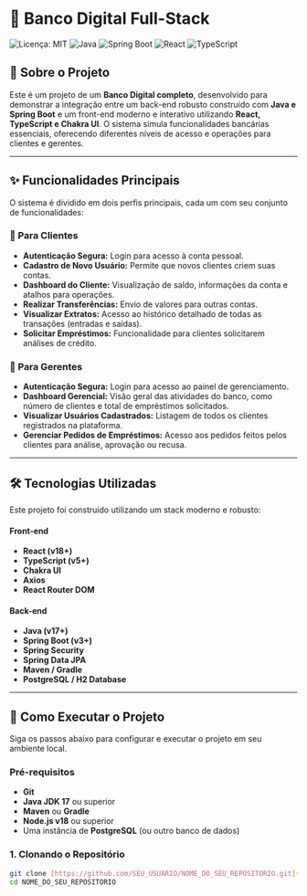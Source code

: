 # 🏦 Banco Digital Full-Stack

![Licença: MIT](https://img.shields.io/badge/License-MIT-blue.svg)
![Java](https://img.shields.io/badge/Java-17%2B-orange.svg)
![Spring Boot](https://img.shields.io/badge/Spring%20Boot-3.x-brightgreen.svg)
![React](https://img.shields.io/badge/React-18.x-blue.svg)
![TypeScript](https://img.shields.io/badge/TypeScript-5.x-informational.svg)

## 📖 Sobre o Projeto

Este é um projeto de um **Banco Digital completo**, desenvolvido para demonstrar a integração entre um back-end robusto construído com **Java e Spring Boot** e um front-end moderno e interativo utilizando **React, TypeScript e Chakra UI**. O sistema simula funcionalidades bancárias essenciais, oferecendo diferentes níveis de acesso e operações para clientes e gerentes.

---

## ✨ Funcionalidades Principais

O sistema é dividido em dois perfis principais, cada um com seu conjunto de funcionalidades:

### 👤 Para Clientes
* **Autenticação Segura:** Login para acesso à conta pessoal.
* **Cadastro de Novo Usuário:** Permite que novos clientes criem suas contas.
* **Dashboard do Cliente:** Visualização de saldo, informações da conta e atalhos para operações.
* **Realizar Transferências:** Envio de valores para outras contas.
* **Visualizar Extratos:** Acesso ao histórico detalhado de todas as transações (entradas e saídas).
* **Solicitar Empréstimos:** Funcionalidade para clientes solicitarem análises de crédito.

### 💼 Para Gerentes
* **Autenticação Segura:** Login para acesso ao painel de gerenciamento.
* **Dashboard Gerencial:** Visão geral das atividades do banco, como número de clientes e total de empréstimos solicitados.
* **Visualizar Usuários Cadastrados:** Listagem de todos os clientes registrados na plataforma.
* **Gerenciar Pedidos de Empréstimos:** Acesso aos pedidos feitos pelos clientes para análise, aprovação ou recusa.

---

## 🛠️ Tecnologias Utilizadas

Este projeto foi construído utilizando um stack moderno e robusto:

#### Front-end
- **React (v18+)**
- **TypeScript (v5+)**
- **Chakra UI**
- **Axios**
- **React Router DOM**

#### Back-end
- **Java (v17+)**
- **Spring Boot (v3+)**
- **Spring Security**
- **Spring Data JPA**
- **Maven / Gradle**
- **PostgreSQL / H2 Database**

---

## 🚀 Como Executar o Projeto

Siga os passos abaixo para configurar e executar o projeto em seu ambiente local.

### Pré-requisitos
* **Git**
* **Java JDK 17** ou superior
* **Maven** ou **Gradle**
* **Node.js v18** ou superior
* Uma instância de **PostgreSQL** (ou outro banco de dados)

### 1. Clonando o Repositório
```bash
git clone [https://github.com/SEU_USUARIO/NOME_DO_SEU_REPOSITORIO.git](https://github.com/SEU_USUARIO/NOME_DO_SEU_REPOSITORIO.git)
cd NOME_DO_SEU_REPOSITORIO
